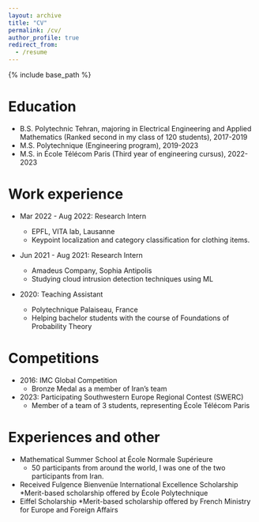 ```yaml
---
layout: archive
title: "CV"
permalink: /cv/
author_profile: true
redirect_from:
  - /resume
---
```


{% include base_path %}

Education
======
* B.S. Polytechnic Tehran, majoring in Electrical Engineering and Applied Mathematics (Ranked second in my class of 120 students), 2017-2019
* M.S. Polytechnique (Engineering program), 2019-2023
* M.S. in École Télécom Paris (Third year of engineering cursus), 2022-2023

Work experience
======
* Mar 2022 - Aug 2022: Research Intern 
  * EPFL, VITA lab, Lausanne
  * Keypoint localization and category classification for clothing items.
  

* Jun 2021 - Aug 2021: Research Intern
  * Amadeus Company, Sophia Antipolis
  * Studying cloud intrusion detection techniques using ML

* 2020: Teaching Assistant
  * Polytechnique Palaiseau, France
  * Helping bachelor students with the course of Foundations of Probability Theory



Competitions
======
* 2016: IMC Global Competition
  * Bronze Medal as a member of Iran’s team
* 2023: Participating Southwestern Europe Regional Contest (SWERC)
  * Member of a team of 3 students, representing École Télécom Paris

Experiences and other
======
* Mathematical Summer School at École Normale Supérieure
  * 50 participants from around the world, I was one of the two participants from Iran.
* Received Fulgence Bienvenüe International Excellence Scholarship
  *Merit-based scholarship offered by École Polytechnique
* Eiffel Scholarship
  *Merit-based scholarship offered by French Ministry for Europe and Foreign Affairs